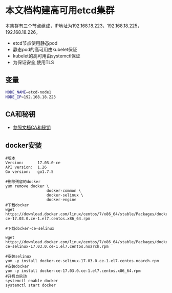# 本文档构建高可用etcd集群
本集群有三个节点组成，IP地址为192.168.18.223，192.168.18.225，192.168.18.226。
- etcd节点使用静态pod
- 静态pod的高可用由kubelet保证
- kubelet的高可用由systemctl保证
- 为保证安全,使用TLS

## 变量
```sh
NODE_NAME=etcd-node1
NODE_IP=192.168.18.223
```
## CA和秘钥
- <a href="/doc/CA和秘钥.md">参照文档CA和秘钥</a>
## docker安装
```
#版本
Version:      17.03.0-ce
API version:  1.26
Go version:   go1.7.5
 
#删除残留的docker
yum remove docker \
                  docker-common \
                  docker-selinux \
                  docker-engine
#下载docker
wget https://download.docker.com/linux/centos/7/x86_64/stable/Packages/docker-ce-17.03.0.ce-1.el7.centos.x86_64.rpm

#下载docker-ce-selinux

wget https://download.docker.com/linux/centos/7/x86_64/stable/Packages/docker-ce-selinux-17.03.0.ce-1.el7.centos.noarch.rpm

#安装selinux 
yum -y install docker-ce-selinux-17.03.0.ce-1.el7.centos.noarch.rpm
#安装docker
yum -y install docker-ce-17.03.0.ce-1.el7.centos.x86_64.rpm
#开机自启动
systemctl enable docker
systemctl start docker
